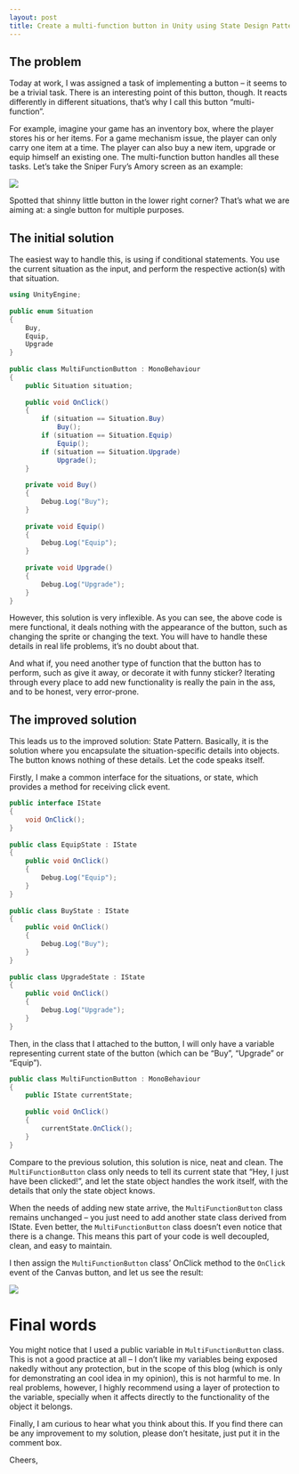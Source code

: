 ```yaml
---
layout: post
title: Create a multi-function button in Unity using State Design Pattern
---
```


## The problem

Today at work, I was assigned a task of implementing a button – it seems to be a trivial task. There is an interesting point of this button, though. It reacts differently in different situations, that’s why I call this button “multi-function”.

For example, imagine your game has an inventory box, where the player stores his or her items. For a game mechanism issue, the player can only carry one item at a time. The player can also buy a new item, upgrade or equip himself an existing one. The multi-function button handles all these tasks. Let’s take the Sniper Fury’s Amory screen as an example:

![](https://i.imgur.com/J7vWutt.gif)

Spotted that shinny little button in the lower right corner? That’s what we are aiming at: a single button for multiple purposes.

## The initial solution

The easiest way to handle this, is using if conditional statements. You use the current situation as the input, and perform the respective action(s) with that situation.

```csharp
using UnityEngine;
 
public enum Situation
{
    Buy,
    Equip,
    Upgrade
}
 
public class MultiFunctionButton : MonoBehaviour
{
    public Situation situation;
 
    public void OnClick()
    {
        if (situation == Situation.Buy)
            Buy();
        if (situation == Situation.Equip)
            Equip();
        if (situation == Situation.Upgrade)
            Upgrade();
    }
 
    private void Buy()
    {
        Debug.Log("Buy");
    }
 
    private void Equip()
    {
        Debug.Log("Equip");
    }
 
    private void Upgrade()
    {
        Debug.Log("Upgrade");
    }
}
```

However, this solution is very inflexible. As you can see, the above code is mere functional, it deals nothing with the appearance of the button, such as changing the sprite or changing the text. You will have to handle these details in real life problems, it’s no doubt about that.

And what if, you need another type of function that the button has to perform, such as give it away, or decorate it with funny sticker? Iterating through every place to add new functionality is really the pain in the ass, and to be honest, very error-prone.

## The improved solution
This leads us to the improved solution: State Pattern. Basically, it is the solution where you encapsulate the situation-specific details into objects. The button knows nothing of these details. Let the code speaks itself.

Firstly, I make a common interface for the situations, or state, which provides a method for receiving click event.

```csharp
public interface IState
{
    void OnClick();
}
 
public class EquipState : IState
{
    public void OnClick()
    {
        Debug.Log("Equip");
    }
}
 
public class BuyState : IState
{
    public void OnClick()
    {
        Debug.Log("Buy");
    }
}
 
public class UpgradeState : IState
{
    public void OnClick()
    {
        Debug.Log("Upgrade");
    }
}
```

Then, in the class that I attached to the button, I will only have a variable representing current state of the button (which can be “Buy”, “Upgrade” or “Equip”).

```csharp
public class MultiFunctionButton : MonoBehaviour
{
    public IState currentState;
 
    public void OnClick()
    {
        currentState.OnClick();
    }
}
```

Compare to the previous solution, this solution is nice, neat and clean. The `MultiFunctionButton` class only needs to tell its current state that “Hey, I just have been clicked!”, and let the state object handles the work itself, with the details that only the state object knows.

When the needs of adding new state arrive, the `MultiFunctionButton` class remains unchanged – you just need to add another state class derived from IState. Even better, the `MultiFunctionButton` class doesn’t even notice that there is a change. This means this part of your code is well decoupled, clean, and easy to maintain.

I then assign the `MultiFunctionButton` class’ OnClick method to the `OnClick` event of the Canvas button, and let us see the result:

![](https://i.imgur.com/ZI27OK8.gif)

# Final words
You might notice that I used a public variable in `MultiFunctionButton` class. This is not a good practice at all – I don’t like my variables being exposed nakedly without any protection, but in the scope of this blog (which is only for demonstrating an cool idea in my opinion), this is not harmful to me. In real problems, however, I highly recommend using a layer of protection to the variable, specially when it affects directly to the functionality of the object it belongs.

Finally, I am curious to hear what you think about this. If you find there can be any improvement to my solution, please don’t hesitate, just put it in the comment box.

Cheers,
